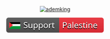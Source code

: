 <p align="center"> <a href="https://github.com/ryo-ma/github-profile-trophy"><img src="https://github-profile-trophy.vercel.app/?username=ademking&row=2&column=3&margin-w=15&margin-h=15" alt="ademking" /></a> </p>

<p align="center">
  <a href="https://www.map.org.uk"><img src="https://raw.githubusercontent.com/Ademking/Support-Palestine/main/Support-Palestine.svg" alt="Support Palestine"></a>
</p>
